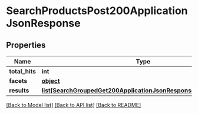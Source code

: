 # SearchProductsPost200ApplicationJsonResponse

## Properties
Name | Type | Description | Notes
------------ | ------------- | ------------- | -------------
**total_hits** | **int** |  | [optional] 
**facets** | [**object**](.md) |  | [optional] 
**results** | [**list[SearchGroupedGet200ApplicationJsonResponseProductsResults]**](SearchGroupedGet200ApplicationJsonResponseProductsResults.md) |  | [optional] 

[[Back to Model list]](../README.md#documentation-for-models) [[Back to API list]](../README.md#documentation-for-api-endpoints) [[Back to README]](../README.md)



